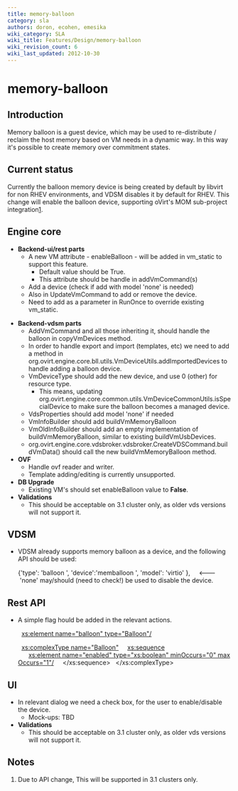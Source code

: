 ```yaml
---
title: memory-balloon
category: sla
authors: doron, ecohen, emesika
wiki_category: SLA
wiki_title: Features/Design/memory-balloon
wiki_revision_count: 6
wiki_last_updated: 2012-10-30
---
```


# memory-balloon

## Introduction

Memory balloon is a guest device, which may be used to re-distribute / reclaim the host memory based
on VM needs in a dynamic way. In this way it's possible to create memory over commitment states.

## Current status

Currently the balloon memory device is being created by default by libvirt for non RHEV environments,
and VDSM disables it by default for RHEV. This change will enable the balloon device, supporting
oVirt's MOM sub-project integration[1](http://ovirt.org/wiki/Features/MomIntegration).

## Engine core

*   **Backend-ui/rest parts**
    -   A new VM attribute - enableBalloon - will be added in vm_static to support this feature.
        -   Default value should be True.
        -   This attribute should be handle in addVmCommand(s)
    -   Add a device (check if add with model 'none' is needed)
    -   Also in UpdateVmCommand to add or remove the device.
    -   Need to add as a parameter in RunOnce to override existing vm_static.

<!-- -->

*   **Backend-vdsm parts**
    -   AddVmCommand and all those inheriting it, should handle the balloon in copyVmDevices method.
    -   In order to handle export and import (templates, etc) we need to add a method in org.ovirt.engine.core.bll.utils.VmDeviceUtils.addImportedDevices to handle adding a balloon device.
    -   VmDeviceType should add the new device, and use 0 (other) for resource type.
        -   This means, updating org.ovirt.engine.core.common.utils.VmDeviceCommonUtils.isSpecialDevice to make sure the balloon becomes a managed device.
    -   VdsProperties should add model 'none' if needed
    -   VmInfoBuilder should add buildVmMemoryBalloon
    -   VmOldInfoBuilder should add an empty implementation of buildVmMemoryBalloon, similar to existing buildVmUsbDevices.
    -   org.ovirt.engine.core.vdsbroker.vdsbroker.CreateVDSCommand.buildVmData() should call the new buildVmMemoryBalloon method.
*   **OVF**
    -   Handle ovf reader and writer.
    -   Template adding/editing is currently unsupported.
*   **DB Upgrade**
    -   Existing VM's should set enableBalloon value to **False**.
*   **Validations**
    -   This should be acceptable on 3.1 cluster only, as older vds versions will not support it.

## VDSM

*   VDSM already supports memory balloon as a device, and the following API should be used:

      {'type': 'balloon ',
      'device':'memballoon ',
      'model': 'virtio' },     <--- 'none' may/should (need to check!) be used to disable the device.

## Rest API

*   A simple flag hould be added in the relevant actions.

        <xs:element name="balloon" type="Balloon"/>

        <xs:complexType name="Balloon">
          <xs:sequence>
            <xs:element name="enabled" type="xs:boolean" minOccurs="0" maxOccurs="1"/>
          </xs:sequence>
        </xs:complexType>

## UI

*   In relevant dialog we need a check box, for the user to enable/disable the device.
    -   Mock-ups: TBD
*   **Validations**
    -   This should be acceptable on 3.1 cluster only, as older vds versions will not support it.

## Notes

1.  Due to API change, This will be supported in 3.1 clusters only.
